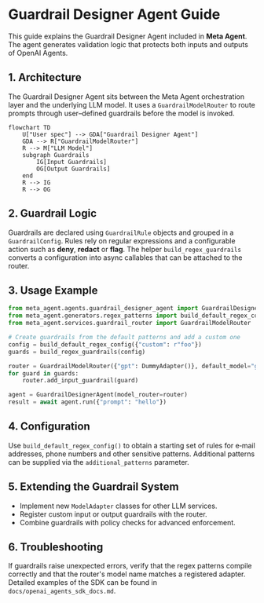 # Guardrail Designer Agent Guide

This guide explains the Guardrail Designer Agent included in **Meta Agent**. The agent generates validation logic that protects both inputs and outputs of OpenAI Agents.

## 1. Architecture

The Guardrail Designer Agent sits between the Meta Agent orchestration layer and the underlying LLM model. It uses a `GuardrailModelRouter` to route prompts through user–defined guardrails before the model is invoked.

```mermaid
flowchart TD
    U["User spec"] --> GDA["Guardrail Designer Agent"]
    GDA --> R["GuardrailModelRouter"]
    R --> M["LLM Model"]
    subgraph Guardrails
        IG[Input Guardrails]
        OG[Output Guardrails]
    end
    R --> IG
    R --> OG
```

## 2. Guardrail Logic

Guardrails are declared using `GuardrailRule` objects and grouped in a `GuardrailConfig`. Rules rely on regular expressions and a configurable action such as **deny**, **redact** or **flag**. The helper `build_regex_guardrails` converts a configuration into async callables that can be attached to the router.

## 3. Usage Example

```python
from meta_agent.agents.guardrail_designer_agent import GuardrailDesignerAgent
from meta_agent.generators.regex_patterns import build_default_regex_config, build_regex_guardrails
from meta_agent.services.guardrail_router import GuardrailModelRouter

# Create guardrails from the default patterns and add a custom one
config = build_default_regex_config({"custom": r"foo"})
guards = build_regex_guardrails(config)

router = GuardrailModelRouter({"gpt": DummyAdapter()}, default_model="gpt")
for guard in guards:
    router.add_input_guardrail(guard)

agent = GuardrailDesignerAgent(model_router=router)
result = await agent.run({"prompt": "hello"})
```

## 4. Configuration

Use `build_default_regex_config()` to obtain a starting set of rules for e‑mail addresses, phone numbers and other sensitive patterns. Additional patterns can be supplied via the `additional_patterns` parameter.

## 5. Extending the Guardrail System

* Implement new `ModelAdapter` classes for other LLM services.
* Register custom input or output guardrails with the router.
* Combine guardrails with policy checks for advanced enforcement.

## 6. Troubleshooting

If guardrails raise unexpected errors, verify that the regex patterns compile correctly and that the router's model name matches a registered adapter. Detailed examples of the SDK can be found in `docs/openai_agents_sdk_docs.md`.
